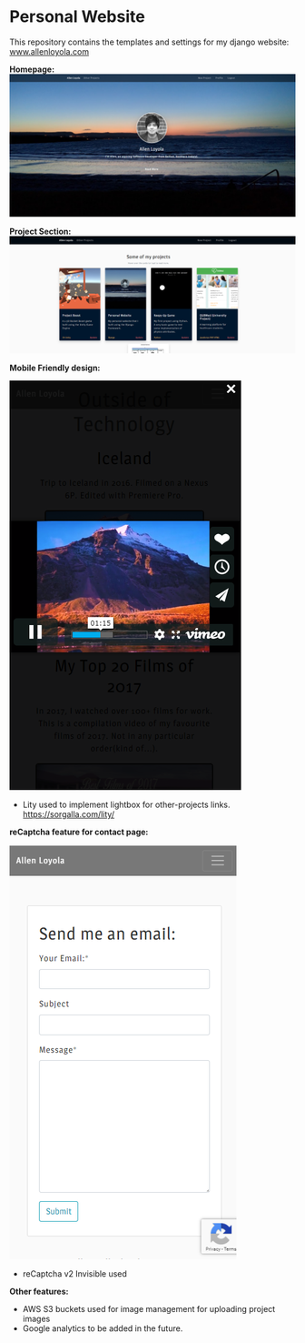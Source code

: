 # Personal Website

This repository contains the templates and settings for my django website: www.allenloyola.com

**Homepage:**
![homepage](https://github.com/AllenNotAlan/PersonalSite/blob/master/sample_img/homepage.PNG)

**Project Section:**
![projectsection](https://github.com/AllenNotAlan/PersonalSite/blob/master/sample_img/project.PNG)


**Mobile Friendly design:**

![otherproject](https://github.com/AllenNotAlan/PersonalSite/blob/master/sample_img/otherprojects.PNG)
- Lity used to implement lightbox for other-projects links. https://sorgalla.com/lity/

**reCaptcha feature for contact page:**

![recaptcha](https://github.com/AllenNotAlan/PersonalSite/blob/master/sample_img/contact.PNG)
- reCaptcha v2 Invisible used

**Other features:**
 - AWS S3 buckets used for image management for uploading project images
 - Google analytics to be added in the future.
